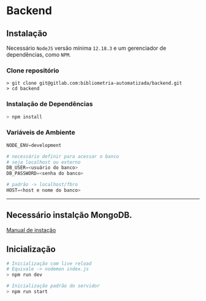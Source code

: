 # Backend

## Instalação

Necessário `NodeJS` versão mínima `12.18.3` e um gerenciador de dependências, como `NPM`.

### Clone repositório

```shell
> git clone git@gitlab.com:bibliometria-automatizada/backend.git
> cd backend
```

### Instalação de Dependências

```python
> npm install
```

### Variáveis de Ambiente

```python
NODE_ENV=development

# necessário definir para acessar o banco
# seja localhost ou externo
DB_USER=<usuário do banco>
DB_PASSWORD=<senha do banco>

# padrão -> localhost/fbro
HOST=<host e nome do banco>
```

---

## Necessário instalção MongoDB.

[Manual de instação](https://docs.mongodb.com/manual/installation/)

## Inicialização

```python
# Inicialização com live reload
# Equivale -> nodemon index.js
> npm run dev

# Inicialização padrão do servidor
> npm run start
```

<!--
### Modelo dos Dados
### **Query**
```javascript
query: {
    query: String,
    used: {
        type: Boolean,
        default: false,
    },
};
```

### **Article**
```javascript
article: {
    doi: String,
    title: String,
    url: String,
    author: String,
    year: Number,
    abstract: String,
    references: [],
    impact_factor: Number,
    ordinatio: Number,
    relevant: Boolean,
    'number-of-cited-references': Number,
}
```

***
## Assinaturas de Rotas

### `/`, método `GET`
**Retorno**
- `JSON`:
```javascript
{
    module: 'API FBRO',
    env: process.env.NODE_ENV
}
```

### `/insert/:tablename`, método `POST`
**Parâmetros**
- `:tablename`: O nome da tabela na qual será inserido o valor.
- `Object`: Valor a ser inserido, seguindo padrão dos Modelos de Dados.

**Retorno**
- `Object`: O valor inserido.

### `/get/all/:tablename`, método `POST`
**Parâmetros**
- `:tablename`: O nome da tabela na qual será inserido o valor.

**Retorno**
- `List[Object]`: Uma lista com todos os valores presentes na tabela, ou uma lista vázia.

### `/remove/:tablename`, método `POST`
**Parâmetro**
- `:tablename`: O nome da tabela na qual será inserido o valor.
- `Object`: Contendo ID do valor que será removido.

**Retorno**
- `Object`: Validando a exclusão ou informando o erro.

### `/update/one/:tablename`, método `POST`
**Parâmetro**
- `:tablename`: O nome da tabela na qual será inserido o valor.
- `Object`: Contendo ID do valor que será atualizado e, nesse caso, a relevância do Artigo em questão.
```javascript
{
    _id: '276349...',
    relevant: true || false,
}
```

**Retorno**
- `Object`: Valor atualizado.
 -->
